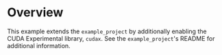 
# Overview

This example extends the `example_project` by additionally enabling the CUDA Experimental library, `cudax`.
See the `example_project`'s README for additional information.
